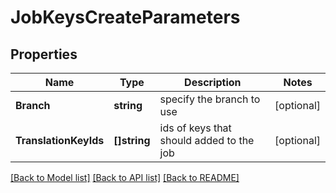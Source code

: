 # JobKeysCreateParameters

## Properties

Name | Type | Description | Notes
------------ | ------------- | ------------- | -------------
**Branch** | **string** | specify the branch to use | [optional] 
**TranslationKeyIds** | **[]string** | ids of keys that should added to the job | [optional] 

[[Back to Model list]](../README.md#documentation-for-models) [[Back to API list]](../README.md#documentation-for-api-endpoints) [[Back to README]](../README.md)


